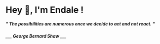 <h1 title="head"> Hey 👋, I'm Endale !</h1>

**<h5><i>" The possibilities are numerous once we decide to act and not react. "</i></h5>**

*<b>___ George Bernard Shaw ___</b>*
